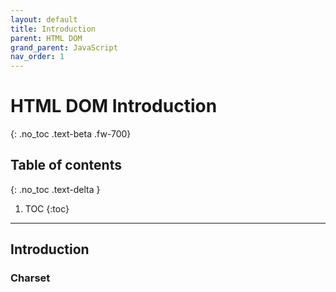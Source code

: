 ```yaml
---
layout: default
title: Introduction 
parent: HTML DOM
grand_parent: JavaScript
nav_order: 1
---
```


# HTML DOM Introduction
{: .no_toc .text-beta .fw-700}

## Table of contents
{: .no_toc .text-delta }

1. TOC
{:toc}

---

## Introduction

### Charset
